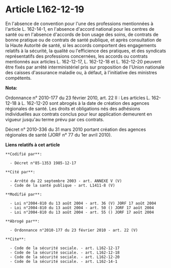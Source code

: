 # Article L162-12-19

En l'absence de convention pour l'une des professions mentionnées à l'article L. 162-14-1, en l'absence d'accord national
pour les centres de santé ou en l'absence d'accords de bon usage des soins, de contrats de bonne pratique ou de contrats de
santé publique, et après consultation de la Haute Autorité de santé, si les accords comportent des engagements relatifs à la
sécurité, la qualité ou l'efficience des pratiques, et des syndicats représentatifs des professions concernées, les accords
ou contrats mentionnés aux articles L. 162-12-17, L. 162-12-18 et L. 162-12-20 peuvent être fixés par arrêté interministériel
pris sur proposition de l'Union nationale des caisses d'assurance maladie ou, à défaut, à l'initiative des ministres
compétents.

**Nota:**

Ordonnance n° 2010-177 du 23 février 2010, art. 22 II : Les articles L. 162-12-18 à L. 162-12-20 sont abrogés à la date de
création des agences régionales de santé. Les droits et obligations nés des adhésions individuelles aux contrats conclus pour
leur application demeurent en vigueur jusqu'au terme prévu par ces contrats.

Décret n° 2010-336 du 31 mars 2010 portant création des agences régionales de santé (JORF n° 77 du 1er avril 2010).

**Liens relatifs à cet article**

	**Codifié par**:

	  - Décret n°85-1353 1985-12-17

	**Cité par**:

	  - Arrêté du 22 septembre 2003 - art. ANNEXE V (V)
	  - Code de la santé publique - art. L1411-8 (V)

	**Modifié par**:

	  - Loi n°2004-810 du 13 août 2004 - art. 36 (V) JORF 17 août 2004
	  - Loi n°2004-810 du 13 août 2004 - art. 50 () JORF 17 août 2004
	  - Loi n°2004-810 du 13 août 2004 - art. 55 () JORF 17 août 2004

	**Abrogé par**:

	  - Ordonnance n°2010-177 du 23 février 2010 - art. 22 (V)

	**Cite**:

	  - Code de la sécurité sociale. - art. L162-12-17
	  - Code de la sécurité sociale. - art. L162-12-18
	  - Code de la sécurité sociale. - art. L162-12-20
	  - Code de la sécurité sociale. - art. L162-14-1
